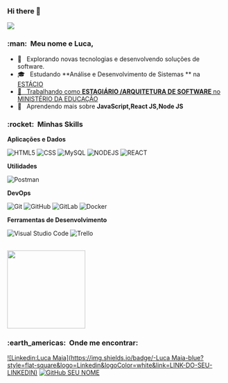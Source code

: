 ### Hi there 👋
![](https://komarev.com/ghpvc/?username=walissonssousa&color=006bed)



<h3> :man: &nbsp;Meu nome e Luca,
</h3>



- 🤔 &nbsp; Explorando novas tecnologias e desenvolvendo soluções de software.
- 🎓 &nbsp; Estudando **Análise e Desenvolvimento de Sistemas ** na <a href="https://estacio.br/">ESTÁCIO
- 💼 &nbsp; Trabalhando como **ESTAGIÁRIO /ARQUITETURA DE SOFTWARE** no <a href="https://www.gov.br/mec/pt-br">MINISTÉRIO DA EDUCAÇÃO</a>
- 🌱 &nbsp; Aprendendo mais sobre **JavaScript,React JS,Node JS**



<h3> :rocket: &nbsp;Minhas Skills </h3>



**Aplicações e Dados**



![HTML5](https://img.shields.io/badge/-HTML5-333333?style=flat&logo=HTML5)
![CSS](https://img.shields.io/badge/-CSS-333333?style=flat&logo=CSS3&logoColor=1572B6)
![MySQL](https://img.shields.io/badge/-MySQL-333333?style=flat&logo=mysql)
![NODEJS](https://img.shields.io/badge/NodeJS-333333?style=flat&logo=NODEJS)
![REACT](https://img.shields.io/badge/react-333333?style=flat&logo=REACT)




**Utilidades**



![Postman](https://img.shields.io/badge/-Postman-333333?style=flat&logo=postman)



**DevOps**



![Git](https://img.shields.io/badge/-Git-333333?style=flat&logo=git)
![GitHub](https://img.shields.io/badge/-GitHub-333333?style=flat&logo=github)
![GitLab](https://img.shields.io/badge/GitLab-333333?style=flat&logo=gitlab)
![Docker](https://img.shields.io/badge/-Docker-333333?style=flat&logo=docker)



**Ferramentas de Desenvolvimento**



![Visual Studio Code](https://img.shields.io/badge/-Visual%20Studio%20Code-333333?style=flat&logo=visual-studio-code&logoColor=007ACC)
![Trello](https://img.shields.io/badge/-Trello-333333?style=flat&logo=trello&logoColor=007ACC)


<br/>



<a href="https://github.com/LucaMaia">
<img height="180em" src="https://github-readme-stats.vercel.app/api?username=walissonssousa&theme=dracula&show_icons=true" />
</a>



<br/>



<h3> :earth_americas: &nbsp;Onde me encontrar: </h3>



[![Linkedin:Luca Maia](https://img.shields.io/badge/-Luca Maia-blue?style=flat-square&logo=Linkedin&logoColor=white&link=LINK-DO-SEU-LINKEDIN)](https://www.linkedin.com/in/luca-maia-6a06581a9/)
[![GitHub SEU NOME]( https://img.shields.io/github/followers/walissonssousa?label=follow&style=social)](https://github.com/LucaMaia)
